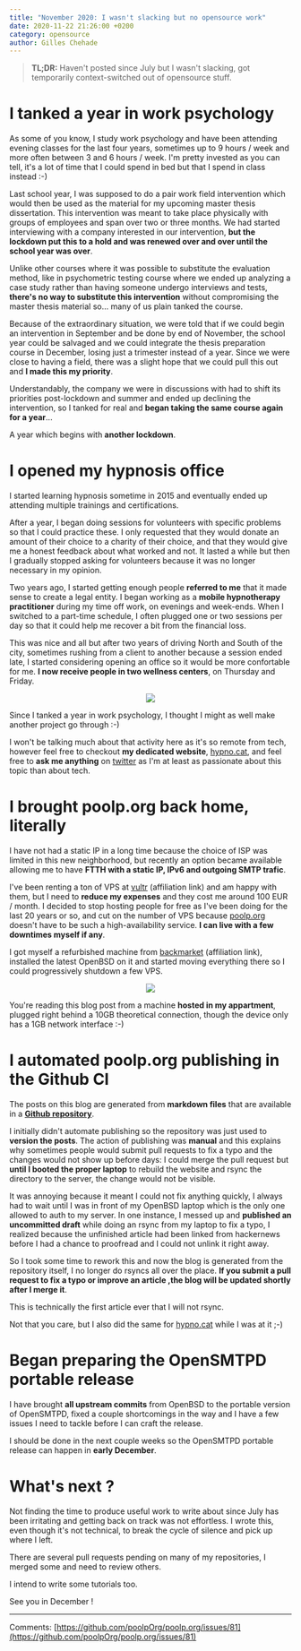 ```yaml
---
title: "November 2020: I wasn't slacking but no opensource work"
date: 2020-11-22 21:26:00 +0200
category: opensource
author: Gilles Chehade
---
```


<blockquote>
<b>TL;DR:</b>
Haven't posted since July but I wasn't slacking,
got temporarily context-switched out of opensource stuff.
</blockquote>


# I tanked a year in work psychology

As some of you know,
I study work psychology and have been attending evening classes for the last four years,
sometimes up to 9 hours / week and more often between 3 and 6 hours / week.
I'm pretty invested as you can tell, it's a lot of time that I could spend in bed but that I spend in class instead :-)

Last school year,
I was supposed to do a pair work field intervention which would then be used as the material for my upcoming master thesis dissertation.
This intervention was meant to take place physically with groups of employees and span over two or three months.
We had started interviewing with a company interested in our intervention,
**but the lockdown put this to a hold and was renewed over and over until the school year was over**.

Unlike other courses where it was possible to substitute the evaluation method,
like in psychometric testing course where we ended up analyzing a case study rather than having someone undergo interviews and tests,
**there's no way to substitute this intervention** without compromising the master thesis material so...
many of us plain tanked the course.

Because of the extraordinary situation,
we were told that if we could begin an intervention in September and be done by end of November,
the school year could be salvaged and we could integrate the thesis preparation course in December,
losing just a trimester instead of a year.
Since we were close to having a field,
there was a slight hope that we could pull this out and **I made this my priority**.

Understandably,
the company we were in discussions with had to shift its priorities post-lockdown and summer and ended up declining the intervention,
so I tanked for real and **began taking the same course again for a year**...

A year which begins with **another lockdown**.


# I opened my hypnosis office

I started learning hypnosis sometime in 2015 and eventually ended up attending multiple trainings and certifications.

After a year,
I began doing sessions for volunteers with specific problems so that I could practice these.
I only requested that they would donate an amount of their choice to a charity of their choice,
and that they would give me a honest feedback about what worked and not.
It lasted a while but then I gradually stopped asking for volunteers because it was no longer necessary in my opinion.

Two years ago,
I started getting enough people **referred to me** that it made sense to create a legal entity.
I began working as a **mobile hypnotherapy practitioner** during my time off work,
on evenings and week-ends.
When I switched to a part-time schedule,
I often plugged one or two sessions per day so that it could help me recover a bit from the financial loss.

This was nice and all but after two years of driving North and South of the city,
sometimes rushing from a client to another because a session ended late,
I started considering opening an office so it would be more confortable for me.
**I now receive people in two wellness centers**,
on Thursday and Friday.

<center>
  <img src="/images/2020-11-22-hypnocat.jpg" />
</center>


Since I tanked a year in work psychology,
I thought I might as well make another project go through :-)

I won't be talking much about that activity here as it's so remote from tech,
however feel free to checkout **my dedicated website**, [hypno.cat](https://hypno.cat),
and feel free to **ask me anything** on [twitter](https://twitter.com/thehypnocat) as I'm at least as passionate about this topic than about tech.


# I brought poolp.org back home, literally

I have not had a static IP in a long time because the choice of ISP was limited in this new neighborhood,
but recently an option became available allowing me to have **FTTH with a static IP, IPv6 and outgoing SMTP trafic**.

I've been renting a ton of VPS at [vultr](https://www.vultr.com/?ref=6831037) (affiliation link) and am happy with them,
but I need to **reduce my expenses** and they cost me around 100 EUR / month.
I decided to stop hosting people for free as I've been doing for the last 20 years or so,
and cut on the number of VPS because [poolp.org](https://poolp.org) doesn't have to be such a high-availability service.
**I can live with a few downtimes myself if any**.

I got myself a refurbished machine from [backmarket](https://www.backmarket.fr/?f=160474237260) (affiliation link),
installed the latest OpenBSD on it and started moving everything there so I could progressively shutdown a few VPS.

<center>
  <img src="/images/2020-11-22-macmini.jpeg" />
</center>

You're reading this blog post from a machine **hosted in my appartment**,
plugged right behind a 10GB theoretical connection,
though the device only has a 1GB network interface :-)


# I automated poolp.org publishing in the Github CI

The posts on this blog are generated from **markdown files** that are available in a **[Github repository](https://github.com/poolpOrg/poolp.org)**.

I initially didn't automate publishing so the repository was just used to **version the posts**.
The action of publishing was **manual** and this explains why sometimes people would submit pull requests to fix a typo and the changes would not show up before days:
I could merge the pull request but **until I booted the proper laptop** to rebuild the website and rsync the directory to the server,
the change would not be visible.

It was annoying because it meant I could not fix anything quickly,
I always had to wait until I was in front of my OpenBSD laptop which is the only one allowed to auth to my server.
In one instance,
I messed up and **published an uncommitted draft** while doing an rsync from my laptop to fix a typo,
I realized because the unfinished article had been linked from hackernews before I had a chance to proofread and I could not unlink it right away.

So I took some time to rework this and now the blog is generated from the repository itself,
I no longer do rsyncs all over the place.
**If you submit a pull request to fix a typo or improve an article ,the blog will be updated shortly after I merge it**.

This is technically the first article ever that I will not rsync.

Not that you care, but I also did the same for [hypno.cat](https://hypno.cat) while I was at it ;-)


# Began preparing the OpenSMTPD portable release

I have brought **all upstream commits** from OpenBSD to the portable version of OpenSMTPD,
fixed a couple shortcomings in the way and I have a few issues I need to tackle before I can craft the release.

I should be done in the next couple weeks so the OpenSMTPD portable release can happen in **early December**.


# What's next ?

Not finding the time to produce useful work to write about since July has been irritating and getting back on track was not effortless.
I wrote this, even though it's not technical, to break the cycle of silence and pick up where I left.

There are several pull requests pending on many of my repositories,
I merged some and need to review others.

I intend to write some tutorials too.

See you in December !

---- 
Comments: [https://github.com/poolpOrg/poolp.org/issues/81](https://github.com/poolpOrg/poolp.org/issues/81)
